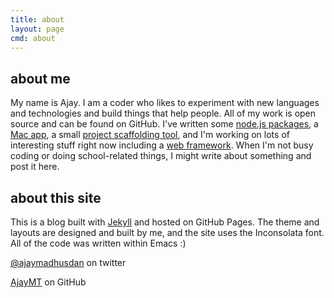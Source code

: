 ```yaml
---
title: about
layout: page
cmd: about
---
```


## about me
My name is Ajay. I am a coder who likes to experiment with new languages and technologies and build things that help people. All of my work is open source and can be found on GitHub. I've written some [node.js packages](http://npmjs.org/~ajaymt), a [Mac app](http://ajaymt.github.com/Kickstarter), a small [project scaffolding tool](http://github.com/code-boilerplates/bp), and I'm working on lots of interesting stuff right now including a [web framework](http://github.com/AjayMT/cheese). When I'm not busy coding or doing school-related things, I might write about something and post it here.

## about this site
This is a blog built with [Jekyll](http://jekyllrb.com) and hosted on GitHub Pages. The theme and layouts are designed and built by me, and the site uses the Inconsolata font. All of the code was written within Emacs :)

[@ajaymadhusdan](http://twitter.com/ajaymadhusudan) on twitter

[AjayMT](http://github.com/AjayMT) on GitHub
